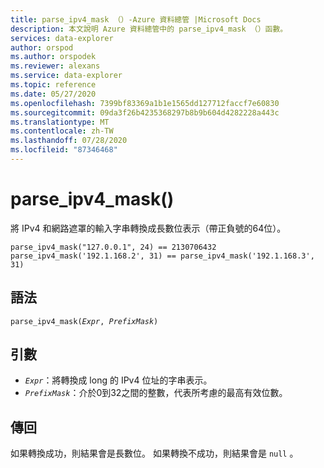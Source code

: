 ```yaml
---
title: parse_ipv4_mask （）-Azure 資料總管 |Microsoft Docs
description: 本文說明 Azure 資料總管中的 parse_ipv4_mask （）函數。
services: data-explorer
author: orspod
ms.author: orspodek
ms.reviewer: alexans
ms.service: data-explorer
ms.topic: reference
ms.date: 05/27/2020
ms.openlocfilehash: 7399bf83369a1b1e1565dd127712faccf7e60830
ms.sourcegitcommit: 09da3f26b4235368297b8b9b604d4282228a443c
ms.translationtype: MT
ms.contentlocale: zh-TW
ms.lasthandoff: 07/28/2020
ms.locfileid: "87346468"
---
```

# <a name="parse_ipv4_mask"></a>parse_ipv4_mask()

將 IPv4 和網路遮罩的輸入字串轉換成長數位表示（帶正負號的64位）。

```kusto
parse_ipv4_mask("127.0.0.1", 24) == 2130706432
parse_ipv4_mask('192.1.168.2', 31) == parse_ipv4_mask('192.1.168.3', 31)
```

## <a name="syntax"></a>語法

`parse_ipv4_mask(`*`Expr`*`, `*`PrefixMask`*`)`

## <a name="arguments"></a>引數

* *`Expr`*：將轉換成 long 的 IPv4 位址的字串表示。 
* *`PrefixMask`*：介於0到32之間的整數，代表所考慮的最高有效位數。

## <a name="returns"></a>傳回

如果轉換成功，則結果會是長數位。
如果轉換不成功，則結果會是 `null` 。
